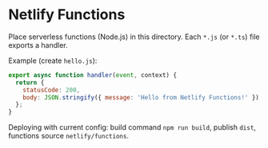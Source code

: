 # Netlify Functions

Place serverless functions (Node.js) in this directory. Each `*.js` (or `*.ts`) file exports a handler.

Example (create `hello.js`):

```js
export async function handler(event, context) {
  return {
    statusCode: 200,
    body: JSON.stringify({ message: 'Hello from Netlify Functions!' })
  };
}
```

Deploying with current config: build command `npm run build`, publish `dist`, functions source `netlify/functions`.
